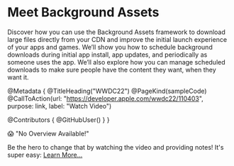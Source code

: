 # Meet Background Assets

Discover how you can use the Background Assets framework to download large files directly from your CDN and improve the initial launch experience of your apps and games. We’ll show you how to schedule background downloads during initial app install, app updates, and periodically as someone uses the app. We’ll also explore how you can manage scheduled downloads to make sure people have the content they want, when they want it.

@Metadata {
   @TitleHeading("WWDC22")
   @PageKind(sampleCode)
   @CallToAction(url: "https://developer.apple.com/wwdc22/110403", purpose: link, label: "Watch Video")

   @Contributors {
      @GitHubUser(<replace this with your GitHub handle>)
   }
}

😱 "No Overview Available!"

Be the hero to change that by watching the video and providing notes! It's super easy:
 [Learn More…](https://wwdcnotes.github.io/WWDCNotes/documentation/wwdcnotes/contributing)
